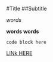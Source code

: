 #Title 
##Subtitle

*words* 

**words words**

`code block here`

<a href="https://github.com/mmarcod45/phase-0-gps-1/blob/master/gps2.png">

[LINk HERE](http://daringfireball.net/projects/markdown/syntax)

